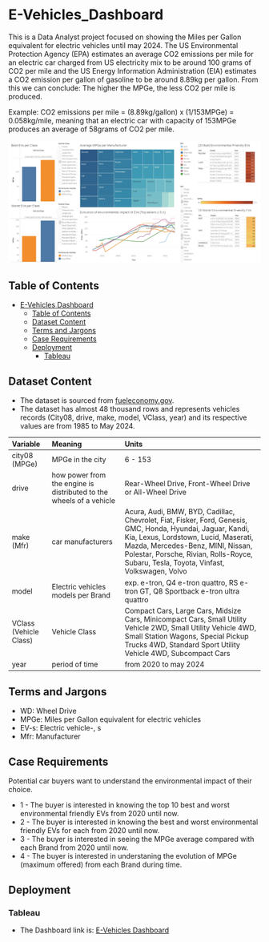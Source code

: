 # E-Vehicles_Dashboard

This is a Data Analyst project focused on showing the Miles per Gallon equivalent for electric vehicles until may 2024.
The US Environmental Protection Agency (EPA) estimates an average CO2 emissions per mile for an electric car charged from US electricity mix to be around 100 grams of CO2 per mile and the US Energy Information Administration (EIA) estimates a CO2 emission per gallon of gasoline to be around 8.89kg per gallon. From this we can conclude: The higher the MPGe, the less CO2 per mile is produced.

Example:
CO2 emissions per mile = (8.89kg/gallon) x (1/153MPGe) = 0.058kg/mile, meaning that an electric car with capacity of 153MPGe produces an average of 58grams of CO2 per mile.



![Dashboard](/Dashboard_e-vehicles.jpg)

## Table of Contents

- [E-Vehicles Dashboard](#e-vehicles-dashboard)
  - [Table of Contents](#table-of-contents)
  - [Dataset Content](#dataset-content)
  - [Terms and Jargons](#terms-and-jargons)
  - [Case Requirements](#case-requirements)
  - [Deployment](#deployment)
    - [Tableau](#tableau)

## Dataset Content

- The dataset is sourced from [fueleconomy.gov](https://www.fueleconomy.gov/feg/ws/index.shtml#ft11).
- The dataset has almost 48 thousand rows and represents vehicles records (City08, drive, make, model, VClass, year) and its respective values are from 1985 to May 2024.

|Variable|Meaning|Units|
|:----|:----|:----|
|city08 (MPGe)|MPGe in the city|6 - 153|
|drive|how power from the engine is distributed to the wheels of a vehicle|Rear-Wheel Drive, Front-Wheel Drive or All-Wheel Drive|
|make (Mfr)|car manufacturers|Acura, Audi, BMW, BYD, Cadillac, Chevrolet, Fiat, Fisker, Ford, Genesis, GMC, Honda, Hyundai, Jaguar, Kandi, Kia, Lexus, Lordstown, Lucid, Maserati, Mazda, Mercedes-Benz, MINI, Nissan, Polestar, Porsche, Rivian, Rolls-Royce, Subaru, Tesla, Toyota, Vinfast, Volkswagen, Volvo|
|model|Electric vehicles models per Brand|exp. e-tron, Q4 e-tron quattro, RS e-tron GT, Q8 Sportback e-tron ultra quattro |
|VClass (Vehicle Class)|Vehicle Class|Compact Cars, Large Cars, Midsize Cars, Minicompact Cars, Small Utility Vehicle 2WD, Small Utility Vehicle 4WD, Small Station Wagons, Special Pickup Trucks 4WD, Standard Sport Utility Vehicle 4WD, Subcompact Cars|
|year|period of time|from 2020 to may 2024|

## Terms and Jargons

- WD: Wheel Drive
- MPGe: Miles per Gallon equivalent for electric vehicles
- EV-s: Electric vehicle-, s
- Mfr: Manufacturer
  
## Case Requirements

Potential car buyers want to understand the environmental impact of their choice.

- 1 - The buyer is interested in knowing the top 10 best and worst environmental friendly EVs from 2020 until now.
- 2 - The buyer is interested in knowing the best and worst environmental friendly EVs for each from 2020 until now.
- 3 - The buyer is interested in seeing the MPGe average compared with each Brand from 2020 until now.
- 4 - The buyer is interested in understaning the evolution of MPGe (maximum offered) from each Brand during time.

## Deployment

### Tableau

- The Dashboard link is: [E-Vehicles Dashboard](https://public.tableau.com/app/profile/andres.garcia3623/viz/EnvironmentalImpactofE-VehiclesmeasuredonMPGe/Dashboard1)
